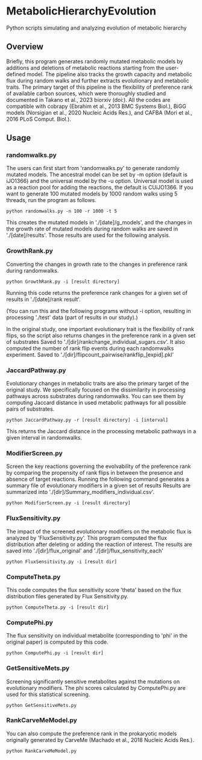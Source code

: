 # MetabolicHierarchyEvolution
Python scripts simulating and analyzing evolution of metabolic hierarchy

## Overview	
Briefly, this program generates randomly mutated metabolic models by additions and deletions of metabolic reactions
starting from the user-defined model. The pipeline also tracks the growth capacity and metabolic flux during 
random walks and further extracts evolutionary and metabolic traits.
The primary target of this pipeline is the flexibility of preference rank of available carbon sources, which were
thoroughly studied and documented in Takano et al., 2023 biorxiv (doi:).
All the codes are compatible with cobrapy (Ebrahim et al., 2013 BMC Systems Biol.), 
BiGG models (Norsigian et al., 2020 Nucleic Acids Res.), and CAFBA (Mori et al., 2016 PLoS Comput. Biol.). 

## Usage
### randomwalks.py
The users can first start from 'randomwalks.py' to generate randomly mutated models. 
The ancestral model can be set by -m option (default is iJO1366) and the universal model by the -u option. 
Universal model is used as a reaction pool for adding the reactions, the default is CUiJO1366.
If you want to generate 100 mutated models by 1000 random walks using 5 threads, run the program as follows.

~~~
python randomwalks.py -n 100 -r 1000 -t 5
~~~

This creates the mutated models in './[date]/g_models', and the changes in the growth rate of mutated models 
during random walks are saved in './[date]/results'. Those results are used for the following analysis.

### GrowthRank.py
Converting the changes in growth rate to the changes in preference rank during randomwalks.
~~~
python GrowthRank.py -i [result directory]
~~~
Running this code returns the preference rank changes for a given set of results in './[date]/rank result'.

(You can run this and the following programs without -i option, resulting in processing './test' data (part of results in our study).)

In the original study, one important evolutionary trait is the flexibility of rank flips, 
so the script also returns changes in the preference rank in a given set of substrates
Saved to './[dir]/rankchange_individual_sugars.csv'. 
It also computed the number of rank flip events during each randomwalks experiment. 
Saved to './[dir]/flipcount_pairwise/rankflip_[expid].pkl'

### JaccardPathway.py
Evolutionary changes in metabolic traits are also the primary target of the original study. 
We specifically focused on the dissimilarity in processing pathways across substrates during randomwalks.
You can see them by computing Jaccard distance in used metabolic pathways for all possible pairs of substrates.

~~~
python JaccardPathway.py -r [result directory] -i [interval]
~~~
This returns the Jaccard distance in the processing metabolic pathways in a given interval in randomwalks. 

### ModifierScreen.py
Screen the key reactions governing the evolvability of the preference rank by comparing the propensity of
rank flips in between the presence and absence of target reactions.
Running the following command generates a summary file of evolutionary modifiers in a given set of results 
Results are summarized into './[dir]/Summary_modifiers_individual.csv'.

~~~
python ModifierScreen.py -i [result directory]
~~~

### FluxSensitivity.py
The impact of the screened evolutionary modifiers on the metabolic flux is analyzed by 'FluxSensitivity.py'. 
This program computed the flux distribution after deleting or adding the reaction of interest. 
The results are saved into './[dir]/flux_original' and './[dir]/flux_sensitivity_each'

~~~
python FluxSensitivity.py -i [result dir]
~~~

### ComputeTheta.py
This code computes the flux sensitivity score 'theta' based on the flux distribution files generated by Flux Sensitivity.py.       

~~~
python ComputeTheta.py -i [result dir]
~~~

### ComputePhi.py
The flux sensitivity on individual metabolite (corresponding to 'phi' in the original paper) is computed by this code.

~~~
python ComputePhi.py -i [result dir]
~~~

### GetSensitiveMets.py
Screening significantly sensitive metabolites against the mutations on evolutionary modifiers.
The phi scores calculated by ComputePhi.py are used for this statistical screening.

~~~
python GetSensitiveMets.py
~~~

### RankCarveMeModel.py
You can also compute the preference rank in the prokaryotic models originally generated by CarveMe 
(Machado et al., 2018 Nucleic Acids Res.). 

~~~
python RankCarveMeModel.py
~~~


